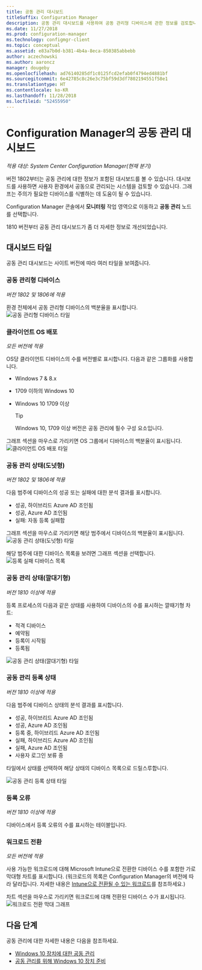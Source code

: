 ```yaml
---
title: 공동 관리 대시보드
titleSuffix: Configuration Manager
description: 공동 관리 대시보드를 사용하여 공동 관리형 디바이스에 관한 정보를 검토합니다.
ms.date: 11/27/2018
ms.prod: configuration-manager
ms.technology: configmgr-client
ms.topic: conceptual
ms.assetid: e83a7b0d-b381-4b4a-8eca-850385abbebb
author: aczechowski
ms.author: aaroncz
manager: dougeby
ms.openlocfilehash: ad76140285df1c0125fcd2efab0f4794ed4881bf
ms.sourcegitcommit: 6e42785c8c26e3c75bf59d3df7802194551f58e1
ms.translationtype: HT
ms.contentlocale: ko-KR
ms.lasthandoff: 11/28/2018
ms.locfileid: "52455950"
---
```

# <a name="co-management-dashboard-in-configuration-manager"></a>Configuration Manager의 공동 관리 대시보드

*적용 대상: System Center Configuration Manager(현재 분기)*

버전 1802부터는 공동 관리에 대한 정보가 포함된 대시보드를 볼 수 있습니다. 대시보드를 사용하면 사용자 환경에서 공동으로 관리되는 시스템을 검토할 수 있습니다. 그래프는 주의가 필요한 디바이스를 식별하는 데 도움이 될 수 있습니다.<!--1356648-->

Configuration Manager 콘솔에서 **모니터링** 작업 영역으로 이동하고 **공동 관리** 노드를 선택합니다.

1810 버전부터 공동 관리 대시보드가 좀 더 자세한 정보로 개선되었습니다. <!--1358980-->



## <a name="dashboard-tiles"></a>대시보드 타일 

공동 관리 대시보드는 사이트 버전에 따라 여러 타일을 보여줍니다. 


### <a name="co-managed-devices"></a>공동 관리형 디바이스

*버전 1802 및 1806에 적용*

환경 전체에서 공동 관리형 디바이스의 백분율을 표시합니다.
 ![공동 관리형 디바이스 타일](media\co-management-dashboard\Percent-Co-managed-graph.PNG)


### <a name="client-os-distribution"></a>클라이언트 OS 배포

*모든 버전에 적용* 

OS당 클라이언트 디바이스의 수를 버전별로 표시합니다. 다음과 같은 그룹화를 사용합니다.  
- Windows 7 & 8.x  
- 1709 이하의 Windows 10  
- Windows 10 1709 이상  

    > [!Tip]  
    > Windows 10, 1709 이상 버전은 공동 관리에 필수 구성 요소입니다.  

그래프 섹션을 마우스로 가리키면 OS 그룹에서 디바이스의 백분율이 표시됩니다.
 ![클라이언트 OS 배포 타일](media\co-management-dashboard\Co-management-OS-distribution-graph.PNG)


### <a name="co-management-status-donut"></a>공동 관리 상태(도넛형)

*버전 1802 및 1806에 적용*

다음 범주에 디바이스의 성공 또는 실패에 대한 분석 결과를 표시합니다.
- 성공, 하이브리드 Azure AD 조인됨  
- 성공, Azure AD 조인됨  
- 실패: 자동 등록 실패함  

그래프 섹션을 마우스로 가리키면 해당 범주에서 디바이스의 백분율이 표시됩니다. 
 ![공동 관리 상태(도넛형) 타일](media\co-management-dashboard\Co-management-status-graph.PNG)

해당 범주에 대한 디바이스 목록을 보려면 그래프 섹션을 선택합니다.
 ![등록 실패 디바이스 목록](media\co-management-dashboard\Enrollment-Failure_Device-List.PNG)


### <a name="co-management-status-funnel"></a>공동 관리 상태(깔대기형)

*버전 1810 이상에 적용*

등록 프로세스의 다음과 같은 상태를 사용하여 디바이스의 수를 표시하는 깔때기형 차트:  
- 적격 디바이스  
- 예약됨  
- 등록이 시작됨  
- 등록됨  

![공동 관리 상태(깔대기형) 타일](media\co-management-dashboard\1358980-status-funnel.png)


### <a name="co-management-enrollment-status"></a>공동 관리 등록 상태

*버전 1810 이상에 적용*

다음 범주에 디바이스 상태의 분석 결과를 표시합니다.
- 성공, 하이브리드 Azure AD 조인됨  
- 성공, Azure AD 조인됨  
- 등록 중, 하이브리드 Azure AD 조인됨  
- 실패, 하이브리드 Azure AD 조인됨  
- 실패, Azure AD 조인됨  
- 사용자 로그인 보류 중  

타일에서 상태를 선택하여 해당 상태의 디바이스 목록으로 드릴스루합니다.  

![공동 관리 등록 상태 타일](media\co-management-dashboard\1358980-enrollment-status.png)


### <a name="enrollment-errors"></a>등록 오류

*버전 1810 이상에 적용*

디바이스에서 등록 오류의 수를 표시하는 테이블입니다.  


### <a name="workload-transition"></a>워크로드 전환

*모든 버전에 적용*

사용 가능한 워크로드에 대해 Microsoft Intune으로 전환한 디바이스 수를 포함한 가로 막대형 차트를 표시합니다. (워크로드의 목록은 Configuration Manager의 버전에 따라 달라집니다. 자세한 내용은 [Intune으로 전환될 수 있는 워크로드](/sccm/core/clients/manage/co-management-switch-workloads#workloads-able-to-be-transitioned-to-intune)를 참조하세요.)

차트 섹션을 마우스로 가리키면 워크로드에 대해 전환된 디바이스 수가 표시됩니다. 
 ![워크로드 전환 막대 그래프](media\co-management-dashboard\Workload-Transition.PNG)


## <a name="next-steps"></a>다음 단계

공동 관리에 대한 자세한 내용은 다음을 참조하세요.
 - [Windows 10 장치에 대한 공동 관리](/sccm/core/clients/manage/co-management-overview)
 - [공동 관리를 위해 Windows 10 장치 준비](/sccm/core/clients/manage/co-management-prepare)

    
